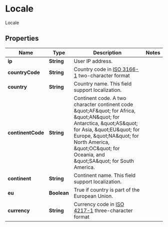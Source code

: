 

# Locale

Locale

## Properties

| Name | Type | Description | Notes |
|------------ | ------------- | ------------- | -------------|
|**ip** | **String** | User IP address. |  |
|**countryCode** | **String** | Country code in [ISO 3166-1](http://en.wikipedia.org/wiki/ISO_3166-1) two-character format |  |
|**country** | **String** | Country name. This field support localization. |  |
|**continentCode** | **String** | Continent code. A two character continent code \&quot;AF\&quot; for Africa, \&quot;AN\&quot; for Antarctica, \&quot;AS\&quot; for Asia, \&quot;EU\&quot; for Europe, \&quot;NA\&quot; for North America, \&quot;OC\&quot; for Oceania, and \&quot;SA\&quot; for South America. |  |
|**continent** | **String** | Continent name. This field support localization. |  |
|**eu** | **Boolean** | True if country is part of the European Union. |  |
|**currency** | **String** | Currency code in [ISO 4217-1](http://en.wikipedia.org/wiki/ISO_4217) three-character format |  |



